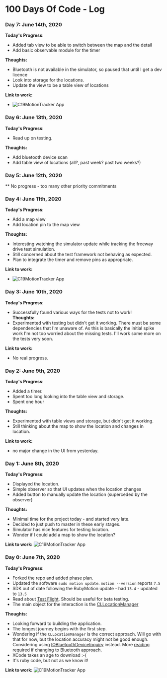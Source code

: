 # 100 Days Of Code - Log

### Day 7: June 14th, 2020
**Today's Progress**: 
 * Added tab view to be able to switch between the map and the detail
 * Add basic observable module for the timer
  
**Thoughts:** 
 * Bluetooth is not available in the simulator, so paused that until I get a dev licence
 * Look into storage for the locations.
 * Update the view to be a table view of locations
   
**Link to work:** 
 * ![C19MotionTracker App](progress_screen_shot4.png)  


### Day 6: June 13th, 2020
**Today's Progress**:
 * Read up on testing.
 
**Thoughts:**
 * Add bluetooth device scan
 * Add table view of locations (all?, past week? past two weeks?)

### Day 5: June 12th, 2020
** No progress - too many other priority commitments

### Day 4: June 11th, 2020
**Today's Progress**: 
 * Add a map view
 * Add location pin to the map view
 
**Thoughts:** 
 * Interesting watching the simulator update while tracking the freeway drive test simulation.
 * Still concerned about the test framework not behaving as expected.
 * Plan to integrate the timer and remove pins as appropriate.
   
**Link to work:** 
 * ![C19MotionTracker App](progress_screen_shot3.png)  


### Day 3: June 10th, 2020
**Today's Progress**: 
 * Successfully found various ways for the tests not to work!  
**Thoughts:** 
 * Experimented with testing but didn't get it working.  There must be some dependencies that I'm unaware of.
 As this is basically the initial spike work I'm not too worried about the missing tests.  I'll work some more on the tests very soon.
    
**Link to work:** 
 * No real progress.

### Day 2: June 9th, 2020
**Today's Progress**: 
 * Added a timer.
 * Spent too long looking into the table view and storage.
 * Spent one hour
   
**Thoughts:** 
 * Experimented with table views and storage, but didn't get it working.
 * Still thinking about the map to show the location and changes in location.
    
**Link to work:** 
 * no major change in the UI from yesterday. 

### Day 1: June 8th, 2020

**Today's Progress**: 
 * Displayed the location.
 * Simple observer so that UI updates when the location changes
 * Added button to manually update the location (superceded by the observer)

**Thoughts:** 
 * Minimal time for the project today - and started very late.
 * Decided to just push to master in these early stages.
 * Simulator has nice features for testing location.
 * Wonder if I could add a map to show the location?
 
**Link to work:** 
![C19MotionTracker App](progress_screen_shot2.png)


### Day 0: June 7th, 2020

**Today's Progress**: 
 * Forked the repo and added phase plan.
 * Updated the software `sudo motion update`. `motion --version` reports `7.5`
 * SDK out of date following the RubyMotion update - had `13.4` - updated to `13.5`
 * Read about [Test Flight](https://developer.apple.com/testflight/). Should be useful for beta testing.
 * The main object for the interaction is the [CLLocationManager](https://developer.apple.com/documentation/corelocation/cllocationmanager)
 
**Thoughts:** 
 * Looking forward to building the application.  
 * The longest journey begins with the first step.
 * Wondering if the `CLLocationManager` is the correct approach.  Will go with that for now, but the location
accuracy might not be good enough.  Considering using [IOBluetoothDeviceInquiry](https://developer.apple.com/documentation/iobluetooth/iobluetoothdeviceinquiry)
 instead.  More [reading](https://developer.apple.com/library/archive/documentation/NetworkingInternetWeb/Conceptual/CoreBluetooth_concepts/AboutCoreBluetooth/Introduction.html#//apple_ref/doc/uid/TP40013257)
  required if changing to Bluetooth approach.
 * XCode takes an age to download :-(
 * It's ruby code, but not as we know it!
 
**Link to work:** 
![C19MotionTracker App](progress_screen_shot.png)
